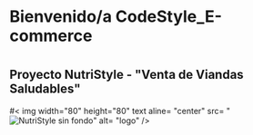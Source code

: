 # Bienvenido/a CodeStyle_E-commerce 
# <h2> Proyecto NutriStyle - "Venta de Viandas Saludables" </h2>
#< img width="80" height="80" text aline= "center" src= "![NutriStyle sin fondo](https://github.com/CodeSystem2022/CodeStyle_E-commerce/assets/91997517/d7a8832e-575d-46e7-acf0-a48a8706e164)" alt= "logo" />


